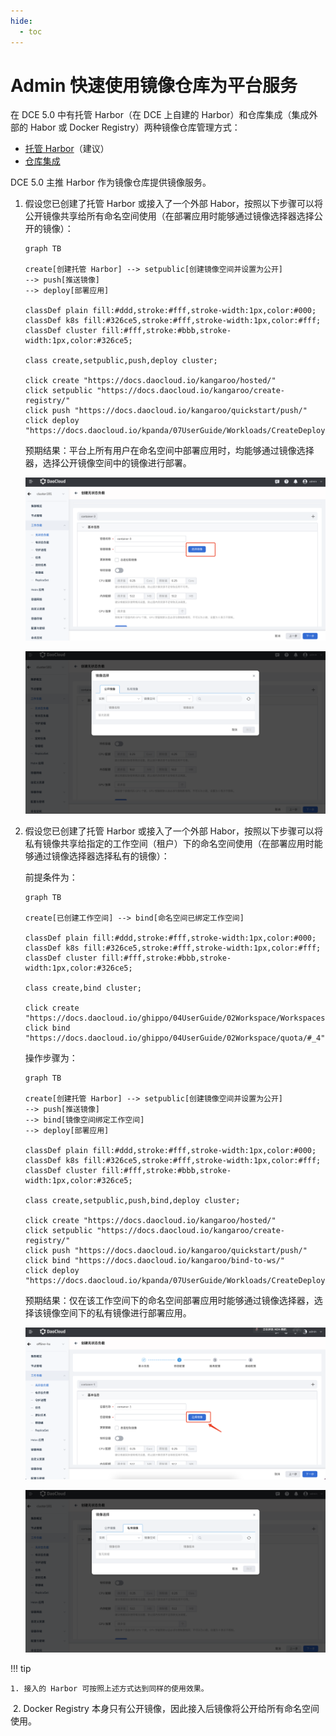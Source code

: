 ```yaml
---
hide:
  - toc
---
```


# Admin 快速使用镜像仓库为平台服务

在 DCE 5.0 中有托管 Harbor（在 DCE 上自建的 Harbor）和仓库集成（集成外部的 Habor 或 Docker Registry）两种镜像仓库管理方式：

- [托管 Harbor](../hosted.md)（建议）
- [仓库集成](../integrate.md)

DCE 5.0 主推 Harbor 作为镜像仓库提供镜像服务。

1. 假设您已创建了托管 Harbor 或接入了一个外部 Habor，按照以下步骤可以将公开镜像共享给所有命名空间使用（在部署应用时能够通过镜像选择器选择公开的镜像）：

    ```mermaid
    graph TB

    create[创建托管 Harbor] --> setpublic[创建镜像空间并设置为公开]
    --> push[推送镜像]
    --> deploy[部署应用]

    classDef plain fill:#ddd,stroke:#fff,stroke-width:1px,color:#000;
    classDef k8s fill:#326ce5,stroke:#fff,stroke-width:1px,color:#fff;
    classDef cluster fill:#fff,stroke:#bbb,stroke-width:1px,color:#326ce5;

    class create,setpublic,push,deploy cluster;

    click create "https://docs.daocloud.io/kangaroo/hosted/"
    click setpublic "https://docs.daocloud.io/kangaroo/create-registry/"
    click push "https://docs.daocloud.io/kangaroo/quickstart/push/"
    click deploy "https://docs.daocloud.io/kpanda/07UserGuide/Workloads/CreateDeploymentByImage/"
    ```

    预期结果：平台上所有用户在命名空间中部署应用时，均能够通过镜像选择器，选择公开镜像空间中的镜像进行部署。

    ![选择镜像](../images/admin01.png)

    ![镜像选择](../images/admin02.png)

1. 假设您已创建了托管 Harbor 或接入了一个外部 Habor，按照以下步骤可以将私有镜像共享给指定的工作空间（租户）下的命名空间使用（在部署应用时能够通过镜像选择器选择私有的镜像）：

    前提条件为：

    ```mermaid
    graph TB

    create[已创建工作空间] --> bind[命名空间已绑定工作空间]

    classDef plain fill:#ddd,stroke:#fff,stroke-width:1px,color:#000;
    classDef k8s fill:#326ce5,stroke:#fff,stroke-width:1px,color:#fff;
    classDef cluster fill:#fff,stroke:#bbb,stroke-width:1px,color:#326ce5;

    class create,bind cluster;

    click create "https://docs.daocloud.io/ghippo/04UserGuide/02Workspace/Workspaces/"
    click bind "https://docs.daocloud.io/ghippo/04UserGuide/02Workspace/quota/#_4"
    ```

    操作步骤为：

    ```mermaid
    graph TB

    create[创建托管 Harbor] --> setpublic[创建镜像空间并设置为公开]
    --> push[推送镜像]
    --> bind[镜像空间绑定工作空间]
    --> deploy[部署应用]

    classDef plain fill:#ddd,stroke:#fff,stroke-width:1px,color:#000;
    classDef k8s fill:#326ce5,stroke:#fff,stroke-width:1px,color:#fff;
    classDef cluster fill:#fff,stroke:#bbb,stroke-width:1px,color:#326ce5;

    class create,setpublic,push,bind,deploy cluster;

    click create "https://docs.daocloud.io/kangaroo/hosted/"
    click setpublic "https://docs.daocloud.io/kangaroo/create-registry/"
    click push "https://docs.daocloud.io/kangaroo/quickstart/push/"
    click bind "https://docs.daocloud.io/kangaroo/bind-to-ws/"
    click deploy "https://docs.daocloud.io/kpanda/07UserGuide/Workloads/CreateDeploymentByImage/"
    ```

    预期结果：仅在该工作空间下的命名空间部署应用时能够通过镜像选择器，选择该镜像空间下的私有镜像进行部署应用。

    ![选择镜像](../images/admin03.png)

    ![镜像选择](../images/admin04.png)

!!! tip

    1. 接入的 Harbor 可按照上述方式达到同样的使用效果。
​    2. Docker Registry 本身只有公开镜像，因此接入后镜像将公开给所有命名空间使用。
